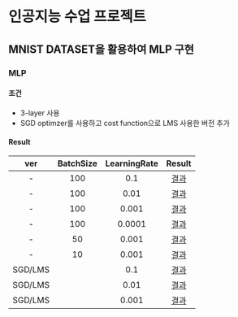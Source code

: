 # 인공지능 수업 프로젝트
## MNIST DATASET을 활용하여 MLP 구현

### MLP


#### 조건
* 3-layer 사용
* SGD optimzer를 사용하고 cost function으로 LMS 사용한 버전 추가


#### Result

| ver | BatchSize | LearningRate | Result |
| :---: | :---: | :---: | :---: |
| - | 100 | 0.1 | [결과](img/MLP_1.jpg) |
| - | 100 | 0.01 | [결과](img/MLP_2.jpg) |
| - | 100 | 0.001 | [결과](img/MLP_3.jpg) |
| - | 100 | 0.0001 | [결과](img/MLP_4.jpg) |
| - | 50 | 0.001 | [결과](img/MLP_5.jpg) |
| - | 10 | 0.001 | [결과](img/MLP_6.jpg) |
| SGD/LMS | | 0.1 | [결과](img/MLP_7.jpg)|
| SGD/LMS | | 0.01 | [결과](img/MLP_8.jpg) |
| SGD/LMS | | 0.001 | [결과](img/MLP_9.jpg) |
